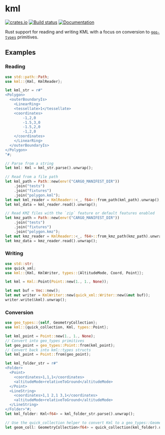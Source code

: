 # kml

[![crates.io](https://img.shields.io/crates/v/kml.svg)](https://crates.io/crates/kml)
[![Build status](https://github.com/pjsier/kml/workflows/CI/badge.svg)](https://github.com/pjsier/kml/actions?query=workflow%3ACI)
[![Documentation](https://docs.rs/kml/badge.svg)](https://docs.rs/kml)

Rust support for reading and writing KML with a focus on conversion to [`geo-types`](https://github.com/georust/geo) primitives.

## Examples

### Reading

```rust
use std::path::Path;
use kml::{Kml, KmlReader};

let kml_str = r#"
<Polygon>
  <outerBoundaryIs>
    <LinearRing>
    <tessellate>1</tessellate>
    <coordinates>
        -1,2,0
        -1.5,3,0
        -1.5,2,0
        -1,2,0
    </coordinates>
    </LinearRing>
  </outerBoundaryIs>
</Polygon>
"#;

// Parse from a string
let kml: Kml = kml_str.parse().unwrap();

// Read from a file path
let kml_path = Path::new(env!("CARGO_MANIFEST_DIR"))
    .join("tests")
    .join("fixtures")
    .join("polygon.kml");
let mut kml_reader = KmlReader::<_, f64>::from_path(kml_path).unwrap();
let kml_data = kml_reader.read().unwrap();

// Read KMZ files with the `zip` feature or default features enabled
let kmz_path = Path::new(env!("CARGO_MANIFEST_DIR"))
    .join("tests")
    .join("fixtures")
    .join("polygon.kmz");
let mut kmz_reader = KmlReader::<_, f64>::from_kmz_path(kmz_path).unwrap();
let kmz_data = kmz_reader.read().unwrap();
```

### Writing

```rust
use std::str;
use quick_xml;
use kml::{Kml, KmlWriter, types::{AltitudeMode, Coord, Point}};

let kml = Kml::Point(Point::new(1., 1., None));

let mut buf = Vec::new();
let mut writer = KmlWriter::new(quick_xml::Writer::new(&mut buf));
writer.write(&kml).unwrap();
```

### Conversion

```rust
use geo_types::{self, GeometryCollection};
use kml::{quick_collection, Kml, types::Point};

let kml_point = Point::new(1., 1., None);
// Convert into geo_types primitives
let geo_point = geo_types::Point::from(kml_point);
// Convert back into kml::types structs
let kml_point = Point::from(geo_point);

let kml_folder_str = r#"
<Folder>
  <Point>
    <coordinates>1,1,1</coordinates>
    <altitudeMode>relativeToGround</altitudeMode>
  </Point>
  <LineString>
    <coordinates>1,1 2,1 3,1</coordinates>
    <altitudeMode>relativeToGround</altitudeMode>
  </LineString>
</Folder>"#;
let kml_folder: Kml<f64> = kml_folder_str.parse().unwrap();

// Use the quick_collection helper to convert Kml to a geo_types::GeometryCollection
let geom_coll: GeometryCollection<f64> = quick_collection(kml_folder).unwrap();
```
